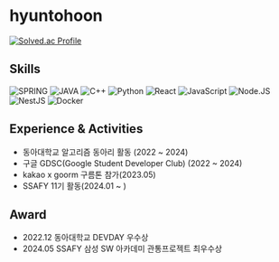 # hyuntohoon

[![Solved.ac Profile](http://mazassumnida.wtf/api/v2/generate_badge?boj=zlxldgus123)](https://solved.ac/zlxldgus123/)

## Skills
![SPRING](https://img.shields.io/badge/Spring-6DB33F?style=for-the-badge&logo=Spring&logoColor=white)
![JAVA](https://img.shields.io/badge/Java-007396?style=for-the-badge&logo=Java&logoColor=white)
![C++](https://img.shields.io/badge/C++-00599c.svg?&style=for-the-badge&logo=C++&logoColor=white)
![Python](https://img.shields.io/badge/Python-3776AB.svg?&style=for-the-badge&logo=Python&logoColor=white)
![React](https://img.shields.io/badge/React-61dafb.svg?&style=for-the-badge&logo=React&logoColor=white)
![JavaScript](https://img.shields.io/badge/JavaScript-F7DF1E.svg?&style=for-the-badge&logo=JavaScript&logoColor=white)
![Node.JS](https://img.shields.io/badge/NodeJS-339933.svg?&style=for-the-badge&logo=Node.JS&logoColor=white)
![NestJS](https://img.shields.io/badge/NestJS-e0234e.svg?&style=for-the-badge&logo=NestJS&logoColor=white)
![Docker](https://img.shields.io/badge/Docker-2496ED.svg?&style=for-the-badge&logo=Docker&logoColor=white)

## Experience & Activities
- 동아대학교 알고리즘 동아리 활동 (2022 ~ 2024)
- 구글 GDSC(Google Student Developer Club) (2022 ~ 2024)
- kakao x goorm 구름톤 참가(2023.05)
- SSAFY 11기 활동(2024.01 ~ )

## Award
- 2022.12 동아대학교 DEVDAY 우수상
- 2024.05 SSAFY 삼성 SW 아카데미 관통프로젝트 최우수상
